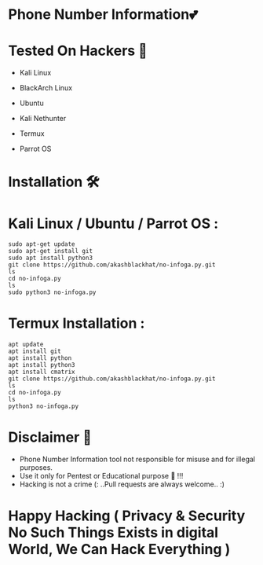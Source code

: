 # Phone Number Information💕
# Tested On Hackers 🏴
*  Kali Linux

* BlackArch Linux

* Ubuntu

* Kali Nethunter

* Termux 

* Parrot OS
# Installation 🛠️
# Kali Linux / Ubuntu / Parrot OS :
    sudo apt-get update
    sudo apt-get install git
    sudo apt install python3
    git clone https://github.com/akashblackhat/no-infoga.py.git
    ls
    cd no-infoga.py
    ls
    sudo python3 no-infoga.py
# Termux Installation :
    apt update 
    apt install git 
    apt install python
    apt install python3
    apt install cmatrix
    git clone https://github.com/akashblackhat/no-infoga.py.git
    ls
    cd no-infoga.py
    ls
    python3 no-infoga.py
# Disclaimer 💭
* Phone Number Information tool not responsible for misuse and for illegal purposes.
* Use it only for Pentest or Educational purpose 🏴 !!!
* Hacking is not a crime (: ..Pull requests are always welcome.. :)
# Happy Hacking ( Privacy & Security No Such Things Exists in digital World, We Can Hack Everything )
